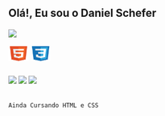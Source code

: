 ## Olá!, Eu sou o Daniel Schefer

<div>
<a href="https://github.com/Sch3lzin">
  <img align="center" height="180em" src="https://github-readme-stats.vercel.app/api?username=Sch3lzin&show_icons=true&theme=dark"/>
</a>
</div>


<div style="display: inline_block"><br>
  <img align="center" alt="Dani.HTML"height="30" width="40" src="https://raw.githubusercontent.com/devicons/devicon/master/icons/html5/html5-original.svg">
  <img align="center" alt="Dani-CSS" height="30" width="40" src="https://raw.githubusercontent.com/devicons/devicon/master/icons/css3/css3-original.svg">
</div>
  
  ##

<div>
  <a href="https://twitter.com/sch3lzin" target="_blank"><img src="https://img.shields.io/badge/Twitter-1DA1F2?style=for-the-badge&logo=twitter&logoColor=white" target="_blank"/><a/>
  <a href="https://www.twitch.tv/sch3lzin" target="_blank"><img src="https://img.shields.io/badge/Twitch-9146FF?style=for-the-badge&logo=twitch&logoColor=white" target="_blank"/><a/>
  <a href="https://www.instagram.com/sch3lzin/" target="_blank"><img src="https://img.shields.io/badge/Instagram-E4405F?style=for-the-badge&logo=instagram&logoColor=white" target="_blank"/><a/>
<div/><br/>

    Ainda Cursando HTML e CSS
